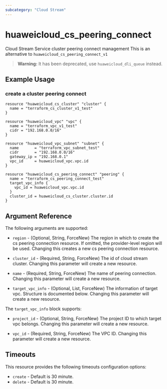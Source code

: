 ```yaml
---
subcategory: "Cloud Stream"
---
```


# huaweicloud_cs_peering_connect

Cloud Stream Service cluster peering connect management
This is an alternative to `huaweicloud_cs_peering_connect_v1`
> **Warning:** It has been deprecated, use `huaweicloud_dli_queue` instead.

## Example Usage

### create a cluster peering connect

```hcl
resource "huaweicloud_cs_cluster" "cluster" {
  name = "terraform_cs_cluster_v1_test"
}

resource "huaweicloud_vpc" "vpc" {
  name = "terraform_vpc_v1_test"
  cidr = "192.168.0.0/16"
}

resource "huaweicloud_vpc_subnet" "subnet" {
  name       = "terraform_vpc_subnet_test"
  cidr       = "192.168.0.0/16"
  gateway_ip = "192.168.0.1"
  vpc_id     = huaweicloud_vpc.vpc.id
}

resource "huaweicloud_cs_peering_connect" "peering" {
  name = "terraform_cs_peering_connect_test"
  target_vpc_info {
    vpc_id = huaweicloud_vpc.vpc.id
  }
  cluster_id = huaweicloud_cs_cluster.cluster.id
}
```

## Argument Reference

The following arguments are supported:

* `region` - (Optional, String, ForceNew) The region in which to create the cs peering connection resource. If omitted, the provider-level region will be used. Changing this creates a new cs peering connection resource.

* `cluster_id` - (Required, String, ForceNew) The id of cloud stream cluster. Changing this parameter will create a new resource.

* `name` - (Required, String, ForceNew) The name of peering connection. Changing this parameter will create a new resource.

* `target_vpc_info` - (Optional, List, ForceNew) The information of target vpc. Structure is documented below. Changing this parameter will create a new resource.

The `target_vpc_info` block supports:

* `project_id` - (Optional, String, ForceNew) The project ID to which target vpc belongs. Changing this parameter will create a new resource.

* `vpc_id` - (Required, String, ForceNew) The VPC ID. Changing this parameter will create a new resource.

## Timeouts
This resource provides the following timeouts configuration options:
- `create` - Default is 30 minute.
- `delete` - Default is 30 minute.

